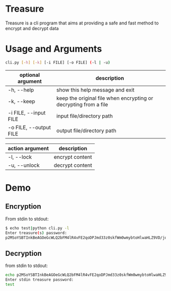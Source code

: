 # Treasure

Treasure is a cli program that aims at providing a safe and fast method to encrypt and decrypt data



# Usage and Arguments

```bash
cli.py [-h] [-k] [-i FILE] [-o FILE] (-l | -u)
```



| optional argument      | description                                                      |
| ---------------------- | ---------------------------------------------------------------- |
| -h, --help             | show this help message and exit                                  |
| -k, --keep             | keep the original file when encrypting or decrypting from a file |
| -i FILE, --input FILE  | input file/directory path                                        |
| -o FILE, --output FILE | output file/directory path                                       |

| action argument | description     |
| --------------- | --------------- |
| -l, --lock      | encrypt content |
| -u, --unlock    | decrypt content |

# Demo

## Encryption

From stdin to stdout:

```bash
$ echo test|python cli.py -l
Enter treasure(s) password:
p2MSoYSBTInkBeAGOeGcWLQ2bFM4lR4vFE2qoDPJmd33z0skfWm0wmybtoHlwaHLZ9VD/joHHxgIV2nw
```



## Decryption

from stdin to stdout:

```bash
echo p2MSoYSBTInkBeAGOeGcWLQ2bFM4lR4vFE2qoDPJmd33z0skfWm0wmybtoHlwaHLZ9VD/joHHxgIV2nw|python cli.py -u
Enter stdin treasure password:
test
```